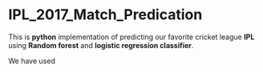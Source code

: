 # IPL_2017_Match_Predication

This is **python** implementation of predicting our favorite cricket league **IPL** using **Random forest** and **logistic regression classifier**.

We have used 

